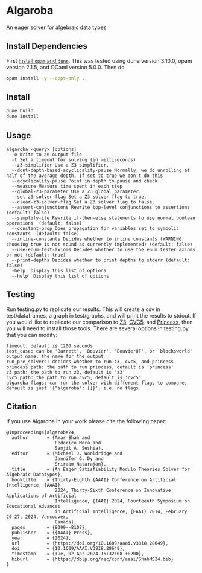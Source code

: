 # Algaroba
An eager solver for algebraic data types

## Install Dependencies
First [install `opam` and `dune`](https://ocaml.org/docs/up-and-running). This was tested using dune version 3.10.0, opam version 2.1.5, and OCaml version 5.0.0. Then do
```sh
opam install -y --deps-only .
```

## Install
```sh
dune build
dune install
```


## Usage
```
algaroba <query> [options]
  -o Write to an output file
  -t Set a timeout for solving (in milliseconds)
  --z3-simplifier Use a Z3 simplifier.
  --dont-depth-based-acyclicality-pause Normally, we do unrolling at half of the average depth. If set to true we don't do this
  --acyclicality-pause Point in depth to pause and check
  --measure Measure time spent in each step
  --global-z3-parameter Use a Z3 global parameter.
  --set-z3-solver-flag Set a Z3 solver flag to true.
  --clear-z3-solver-flag Set a Z3 solver flag to false.
  --assert-conjunctions Rewrite top-level conjunctions to assertions (default: false)
  --simplify-ite Rewrite if-then-else statements to use normal boolean operations  (default: false)
  --constant-prop Does propagation for variables set to symbolic constants  (default: false)
  --inline-constants Decides whether to inline constants (WARNING: choosing true is not sound as currently implemented) (default: false)
  --use-enum-test-axioms Decides whether to use the enum tester axioms or not (default: true)
  --print-depths Decides whether to print depths to stderr (default: false)
  -help  Display this list of options
  --help  Display this list of options
```

## Testing
Run testing.py to replicate our results. This will create a csv in test/dataframes, a graph in test/graphs, and will print the results to stdout. 
If you would like to replicate our comparison to [Z3](https://github.com/Z3Prover/z3), [CVC5](https://cvc5.github.io/), and [Princess](http://www.philipp.ruemmer.org/princess.shtml), then you will need to install those tools.
There are several options in testing.py that you can modify:
```
timeout: default is 1200 seconds
test_case: can be 'Barrett', 'Bouvier', 'BouvierUF', or 'blocksworld'
output_name: the name for the output
run_pre_solvers: decides whether to run z3, cvc5, and princess
princess path: the path to run princess, default is 'princess'
z3 path: the path to run z3, default is 'z3'
cvc5 path: the path to run cvc5, default is 'cvc5'
algaroba flags: can run the solver with different flags to compare, default is just '{"algaroba": []}', i.e. no flags
```

## Citation

If you use Algaroba in your work please cite the following paper:

```
@inproceedings{algaroba24,
  author       = {Amar Shah and
                  Federico Mora and
                  Sanjit A. Seshia},
  editor       = {Michael J. Wooldridge and
                  Jennifer G. Dy and
                  Sriraam Natarajan},
  title        = {An Eager Satisfiability Modulo Theories Solver for Algebraic Datatypes},
  booktitle    = {Thirty-Eighth {AAAI} Conference on Artificial Intelligence, {AAAI}
                  2024, Thirty-Sixth Conference on Innovative Applications of Artificial
                  Intelligence, {IAAI} 2024, Fourteenth Symposium on Educational Advances
                  in Artificial Intelligence, {EAAI} 2014, February 20-27, 2024, Vancouver,
                  Canada},
  pages        = {8099--8107},
  publisher    = {{AAAI} Press},
  year         = {2024},
  url          = {https://doi.org/10.1609/aaai.v38i8.28649},
  doi          = {10.1609/AAAI.V38I8.28649},
  timestamp    = {Tue, 02 Apr 2024 16:32:08 +0200},
  biburl       = {https://dblp.org/rec/conf/aaai/ShahMS24.bib}
}
```
